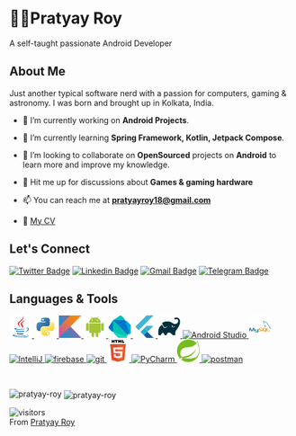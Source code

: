 # 👨‍💻Pratyay Roy
A self-taught passionate Android Developer

## About Me
Just another typical software nerd with a passion for computers, gaming & astronomy. I was born and brought up in Kolkata, India.

- 🔭 I’m currently working on **Android Projects**.

- 🌱 I’m currently learning **Spring Framework, Kotlin, Jetpack Compose**.

- 👯 I’m looking to collaborate on **OpenSourced** projects on **Android** to learn more and improve my knowledge.

- 💬 Hit me up for discussions about **Games & gaming hardware**

- 📫 You can reach me at **pratyayroy18@gmail.com**

- 📃 [My CV](https://bit.ly/pratyay_cv)

## Let's Connect

[![Twitter Badge](https://img.shields.io/badge/-@Pratyayroy18-1ca0f1?style=flat-square&labelColor=1ca0f1&logo=twitter&logoColor=white&link=https://twitter.com/Pratyayroy18)](https://twitter.com/Pratyayroy18) 
[![Linkedin Badge](https://img.shields.io/badge/roy-pratyay-blue?style=flat-square&logo=Linkedin&logoColor=white&link=https://www.linkedin.com/in/roy-pratyay/)](https://www.linkedin.com/in/roy-pratyay)
[![Gmail Badge](https://img.shields.io/badge/-pratyayroy18@gmail.com-c14438?style=flat-square&logo=Gmail&logoColor=white&link=mailto:pratyayroy18@gmail.com)](mailto:pratyayroy18@gmail.com)
[![Telegram Badge](https://img.shields.io/badge/-pratyay_roy-1ca0f1?style=flat-square&labelColor=1ca0f1&logo=telegram&logoColor=white&link=https://t.me/pratyay_roy)](https://t.me/pratyay_roy)

## Languages & Tools
<p align="left">
 </a> <a href="https://www.java.com/en/" target="_blank"> <img src="https://github.com/devicons/devicon/blob/master/icons/java/java-original.svg" alt="Java" width="40" height="40"/> </a>
 <a href="https://www.python.org/" target="_blank"> <img src="https://github.com/devicons/devicon/blob/master/icons/python/python-original.svg" alt="Python" width="40" height="40"/> </a> 
 <a href="https://kotlinlang.org/" target="_blank"> <img src="https://github.com/devicons/devicon/blob/master/icons/kotlin/kotlin-original.svg" alt="Kotlin" width="40" height="40"/> </a>
 <a href="https://www.android.com/intl/en_in/" target="_blank"> <img src="https://github.com/devicons/devicon/blob/master/icons/android/android-original.svg" alt="Android" width="40" height="40"/> </a>
 <a href="https://dart.dev/" target="_blank"> <img src="https://github.com/devicons/devicon/blob/master/icons/dart/dart-original.svg" alt="Dart" width="40" height="40"/> </a> 
 <a href="https://flutter.dev/" target="_blank"> <img src="https://github.com/devicons/devicon/blob/master/icons/flutter/flutter-original.svg" alt="Flutter" width="40" height="40"/> </a> 
 <a href="https://gradle.org/" target="_blank"> <img src="https://github.com/devicons/devicon/blob/master/icons/gradle/gradle-plain.svg" alt="gradle" width="40" height="40"/> </a> 
 <a href="https://developer.android.com/studio" target="_blank"> <img src="https://upload.wikimedia.org/wikipedia/commons/thumb/e/e3/Android_Studio_Icon_%282014-2019%29.svg/1200px-Android_Studio_Icon_%282014-2019%29.svg.png" alt="Android Studio" width="40" height="40"/> </a> 
 <a href="https://www.mysql.com/" target="_blank"> <img src="https://raw.githubusercontent.com/devicons/devicon/master/icons/mysql/mysql-original-wordmark.svg" alt="mysql" width="40" height="40"/> </a>
 <a href="https://www.jetbrains.com/idea/" target="_blank"> <img src="https://upload.wikimedia.org/wikipedia/commons/thumb/9/9c/IntelliJ_IDEA_Icon.svg/1024px-IntelliJ_IDEA_Icon.svg.png" alt="IntelliJ" width="40" height="40"/>   
 <a href="https://firebase.google.com/" target="_blank"> <img src="https://www.vectorlogo.zone/logos/firebase/firebase-icon.svg" alt="firebase" width="40" height="40"/> </a> 
 <a href="https://git-scm.com/" target="_blank"> <img src="https://www.vectorlogo.zone/logos/git-scm/git-scm-icon.svg" alt="git" width="40" height="40"/> </a>  
 <a href="https://www.w3.org/html/" target="_blank"> <img src="https://raw.githubusercontent.com/devicons/devicon/master/icons/html5/html5-original-wordmark.svg" alt="html5" width="40" height="40"/> </a> 
 <a href="https://www.jetbrains.com/pycharm/" target="_blank"> <img src="https://upload.wikimedia.org/wikipedia/commons/thumb/1/1d/PyCharm_Icon.svg/1200px-PyCharm_Icon.svg.png" alt="PyCharm" width="40" height="40"/> </a> 
 <a href="https://spring.io/" target="_blank"> <img src="https://github.com/devicons/devicon/blob/master/icons/spring/spring-original.svg" alt="spring" width="40" height="40"/> </a>    
 <a href="https://postman.com" target="_blank"> <img src="https://www.vectorlogo.zone/logos/getpostman/getpostman-icon.svg" alt="postman" width="40" height="40"/></a>  
</p><br>


<p><img align="left" src="https://github-readme-stats.vercel.app/api/top-langs?username=pratyay-roy&show_icons=true&locale=en&layout=compact" alt="pratyay-roy" /></p>

<p>&nbsp;<img align="center" src="https://github-readme-stats.vercel.app/api?username=pratyay-roy&show_icons=true&locale=en" alt="pratyay-roy" /></p>

![visitors](https://visitor-badge.glitch.me/badge?page_id=pratyay-roy.pratyay-roy)
<br>
From [Pratyay Roy](https://github.com/pratyay-roy)
